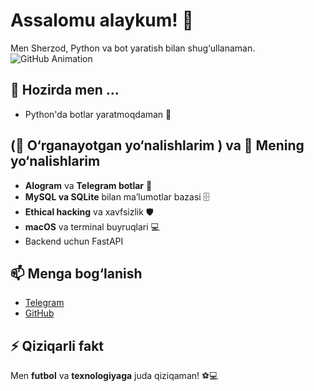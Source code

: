  # Assalomu alaykum! 👋  
Men Sherzod, Python va bot yaratish bilan shug‘ullanaman.  
![GitHub Animation](https://your-image-link.gif)

## 🔭 Hozirda men ...  
- Python'da botlar yaratmoqdaman 🤖  

 
## (🌱 O‘rganayotgan yo‘nalishlarim )  va 🚀 Mening yo‘nalishlarim  
- **AIogram** va **Telegram botlar** 📩  
- **MySQL va SQLite** bilan ma’lumotlar bazasi 🗄️  
- **Ethical hacking** va xavfsizlik 🛡️  
- **macOS** va terminal buyruqlari 💻 
- Backend uchun FastAPI  

## 📫 Menga bog‘lanish  
- [Telegram](https://t.me/sherzod2388)  
- [GitHub](https://github.com/sherzodjorayev)  

## ⚡ Qiziqarli fakt  
Men **futbol** va **texnologiyaga** juda qiziqaman! ⚽💻
